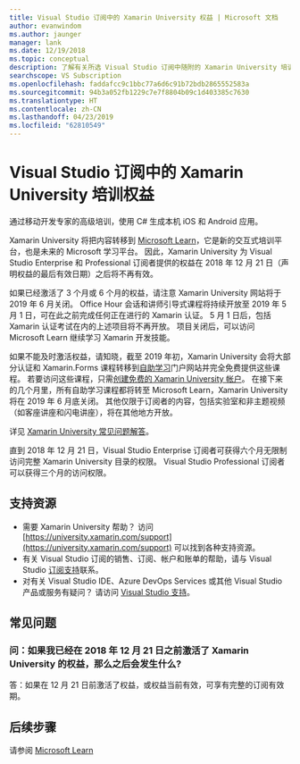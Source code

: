 ```yaml
---
title: Visual Studio 订阅中的 Xamarin University 权益 | Microsoft 文档
author: evanwindom
ms.author: jaunger
manager: lank
ms.date: 12/19/2018
ms.topic: conceptual
description: 了解有关所选 Visual Studio 订阅中随附的 Xamarin University 培训订阅。
searchscope: VS Subscription
ms.openlocfilehash: faddafcc9c1bbc77a6d6c91b72bdb2865552583a
ms.sourcegitcommit: 94b3a052fb1229c7e7f8804b09c1d403385c7630
ms.translationtype: HT
ms.contentlocale: zh-CN
ms.lasthandoff: 04/23/2019
ms.locfileid: "62810549"
---
```

# <a name="xamarin-university-training-benefit-in-visual-studio-subscriptions"></a>Visual Studio 订阅中的 Xamarin University 培训权益

通过移动开发专家的高级培训，使用 C# 生成本机 iOS 和 Android 应用。

Xamarin University 将把内容转移到 [Microsoft Learn](http://microsoft.com/learn)，它是新的交互式培训平台，也是未来的 Microsoft 学习平台。 因此，Xamarin University 为 Visual Studio Enterprise 和 Professional 订阅者提供的权益在 2018 年 12 月 21 日（声明权益的最后有效日期）之后将不再有效。

如果已经激活了 3 个月或 6 个月的权益，请注意 Xamarin University 网站将于 2019 年 6 月关闭。 Office Hour 会话和讲师引导式课程将持续开放至 2019 年 5 月 1 日，可在此之前完成任何正在进行的 Xamarin 认证。 5 月 1 日后，包括 Xamarin 认证考试在内的上述项目将不再开放。 项目关闭后，可以访问 Microsoft Learn 继续学习 Xamarin 开发技能。

如果不能及时激活权益，请知晓，截至 2019 年初，Xamarin University 会将大部分认证和 Xamarin.Forms 课程转移到[自助学习](https://elearning.xamarin.com)门户网站并完全免费提供这些课程。 若要访问这些课程，只需[创建免费的 Xamarin University 帐户](https://university.xamarin.com/createfreeaccount)。 在接下来的几个月里，所有自助学习课程都将转至 Microsoft Learn，Xamarin University 将在 2019 年 6 月底关闭。 其他仅限于订阅者的内容，包括实验室和非主题视频（如客座讲座和闪电讲座），将在其他地方开放。

详见 [Xamarin University 常见问题解答](https://university.xamarin.com/faq)。

直到 2018 年 12 月 21 日，Visual Studio Enterprise 订阅者可获得六个月无限制访问完整 Xamarin University 目录的权限。  Visual Studio Professional 订阅者可以获得三个月的访问权限。

## <a name="support-resources"></a>支持资源
- 需要 Xamarin University 帮助？  访问 [https://university.xamarin.com/support](https://university.xamarin.com/support) 可以找到各种支持资源。
- 有关 Visual Studio 订阅的销售、订阅、帐户和账单的帮助，请与 Visual Studio [订阅支持](https://visualstudio.microsoft.com/subscriptions/support/)联系。
- 对有关 Visual Studio IDE、Azure DevOps Services 或其他 Visual Studio 产品或服务有疑问？  请访问 [Visual Studio 支持](https://visualstudio.microsoft.com/support/)。

## <a name="frequently-asked-questions"></a>常见问题
### <a name="q--if-ive-already-activated-my-xamarin-university-benefit-by-december-21-2018-what-happens-after-that-date"></a>问：如果我已经在 2018 年 12 月 21 日之前激活了 Xamarin University 的权益，那么之后会发生什么?
答：如果在 12 月 21 日前激活了权益，或权益当前有效，可享有完整的订阅有效期。

## <a name="next-steps"></a>后续步骤
请参阅 [Microsoft Learn](http://microsoft.com/learn)